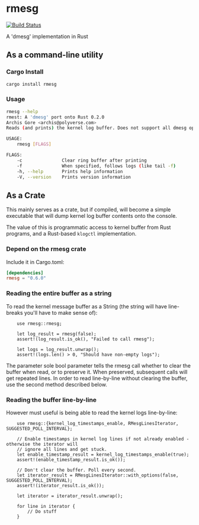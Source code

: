 # rmesg

[![Build Status](https://travis-ci.org/polyverse/rmesg.svg?branch=master)](https://travis-ci.org/polyverse/rmesg)

A 'dmesg' implementation in Rust

## As a command-line utility

### Cargo Install

```.bash
cargo install rmesg
```

### Usage

```.bash
rmesg --help
rmest: A 'dmesg' port onto Rust 0.2.0
Archis Gore <archis@polyverse.com>
Reads (and prints) the kernel log buffer. Does not support all dmesg options (yet).

USAGE:
    rmesg [FLAGS]

FLAGS:
    -c               Clear ring buffer after printing
    -f               When specified, follows logs (like tail -f)
    -h, --help       Prints help information
    -V, --version    Prints version information
```

## As a Crate

This mainly serves as a crate, but if compiled, will become a
simple executable that will dump kernel log buffer contents onto
the console.

The value of this is programmatic access to kernel buffer from Rust
programs, and a Rust-based `klogctl` implementation.

### Depend on the rmesg crate

Include it in Cargo.toml:

```.toml
[dependencies]
rmesg = "0.6.0"
```

### Reading the entire buffer as a string

To read the kernel message buffer as a String (the string will have line-breaks you'll have to make sense of):

```.rust
    use rmesg::rmesg;

    let log_result = rmesg(false);
    assert!(log_result.is_ok(), "Failed to call rmesg");

    let logs = log_result.unwrap();
    assert!(logs.len() > 0, "Should have non-empty logs");
```

The parameter sole bool parameter tells the rmesg call whether to clear the buffer when read, or to preserve it. When preserved,
subsequent calls will get repeated lines. In order to read line-by-line without clearing the buffer, use the second method described below.

### Reading the buffer line-by-line

However must useful is being able to read the kernel logs line-by-line:

```.rust
    use rmesg::{kernel_log_timestamps_enable, RMesgLinesIterator, SUGGESTED_POLL_INTERVAL};

    // Enable timestamps in kernel log lines if not already enabled - otherwise the iterator will
    // ignore all lines and get stuck.
    let enable_timestamp_result = kernel_log_timestamps_enable(true);
    assert!(enable_timestamp_result.is_ok());

    // Don't clear the buffer. Poll every second.
    let iterator_result = RMesgLinesIterator::with_options(false, SUGGESTED_POLL_INTERVAL);
    assert!(iterator_result.is_ok());

    let iterator = iterator_result.unwrap();

    for line in iterator {
        // Do stuff
    }
```
